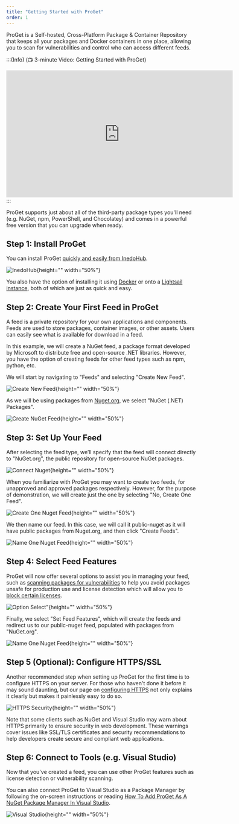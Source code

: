 ```yaml
---
title: "Getting Started with ProGet"
order: 1
---
```


ProGet is a Self-hosted, Cross-Platform Package & Container Repository that keeps all your packages and Docker containers in one place, allowing you to scan for vulnerabilities and control who can access different feeds. 

:::(Info) (📺 3-minute Video:  Getting Started with ProGet)
<iframe width="600" height="337" src="https://www.youtube.com/embed/IQ_GzpgLhlY" frameborder="0" allowfullscreen="true"></iframe>
:::

ProGet supports just about all of the third-party package types you'll need (e.g. NuGet, npm, PowerShell, and Chocolatey) and comes in a powerful free version that you can upgrade when ready.

## Step 1: Install ProGet

You can install ProGet [quickly and easily from InedoHub](/docs/installation/windows/inedo-hub-installation-guide).

![InedoHub](/resources/docs/windowsinstall-inedohubinstall.png){height="" width="50%"}

You also have the option of installing it using [Docker](/docs/installation/linux/docker-guide) or onto a [Lightsail instance](/docs/proget/installation/proget-how-to-install-on-aws-lightsail), both of which are just as quick and easy. 


## Step 2: Create Your First Feed in ProGet

A feed is a private repository for your own applications and components. Feeds are used to store packages, container images, or other assets. Users can easily see what is available for download in a feed. 

In this example, we will create a NuGet feed, a package format developed by Microsoft to distribute free and open-source .NET libraries. However, you have the option of creating feeds for other feed types such as npm, python, etc.

We will start by navigating to "Feeds" and selecting "Create New Feed". 

![Create New Feed](/resources/docs/proget-feeds-createnewfeed.png){height="" width="50%"}

As we will be using packages from [Nuget.org](https://www.nuget.org), we select "NuGet (.NET) Packages". 

![Create NuGet Feed](/resources/docs/proget-newfeed-nugetselect.png){height="" width="50%"}

## Step 3: Set Up Your Feed 

After selecting the feed type, we’ll specify that the feed will connect directly to "NuGet.org", the public repository for open-source NuGet packages. 

![Connect Nuget](/resources/docs/proget-nuget-connecttoorg.png){height="" width="50%"}

When you familiarize with ProGet you may want to create two feeds, for unapproved and approved packages respectively. However, for the purpose of demonstration, we will create just the one by selecting "No, Create One Feed". 

![Create One Nuget Feed](/resources/docs/proget-nuget-onenewfeed.png){height="" width="50%"}

We then name our feed. In this case, we will call it public-nuget as it will have public packages from Nuget.org, and then click "Create Feeds". 

![Name One Nuget Feed](/resources/docs/proget-nuget-onefeedname.png){height="" width="50%"}

## Step 4: Select Feed Features 

ProGet will now offer several options to assist you in managing your feed, such as [scanning packages for vulnerabilities](/docs/proget/sca/vulnerabilities) to help you avoid packages unsafe for production use and license detection which will allow you to [block certain licenses](/docs/proget/sca/licenses). 

![Option Select"](/resources/docs/proget-nuget-newfeedoptions.png){height="" width="50%"} 

Finally, we select "Set Feed Features", which will create the feeds and redirect us to our public-nuget feed, populated with packages from "NuGet.org". 

![Name One Nuget Feed](/resources/docs/proget-publicnuget-feed.png){height="" width="50%"}

## Step 5 (Optional): Configure HTTPS/SSL

Another recommended step when setting up ProGet for the first time is to  configure HTTPS on your server. For those who haven't done it before it  may sound daunting, but our page on [configuring HTTPS](/docs/installation/installing-on-iis/installation-windows-https-support) not only explains it clearly but makes it painlessly easy to do so.

![HTTPS Security](/resources/docs/proget-https-settings.png){height="" width="50%"}

Note that some clients such as NuGet and Visual Studio may warn about HTTPS primarily to ensure security in web development. These warnings cover issues like SSL/TLS certificates and security recommendations to help developers create secure and compliant web applications.

## Step 6: Connect to Tools (e.g. Visual Studio)

Now that you've created a feed, you can use other ProGet features such as license detection or vulnerability scanning. 

You can also connect ProGet to Visual Studio as a Package Manager by following the on-screen instructions or reading [How To Add ProGet As A NuGet Package Manager In Visual Studio](/docs/proget/feeds/nuget/howto-nuget-visualstudio). 

![Visual Studio](/resources/docs/proget-publicnuget-visualstudio.png){height="" width="50%"}

 

